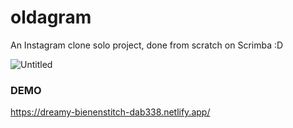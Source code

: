 # oldagram

An Instagram clone solo project, done from scratch on Scrimba :D

![Untitled](https://github.com/user-attachments/assets/48125be1-c7bd-42c6-80d6-a0eb14f339ae)

### DEMO
https://dreamy-bienenstitch-dab338.netlify.app/
